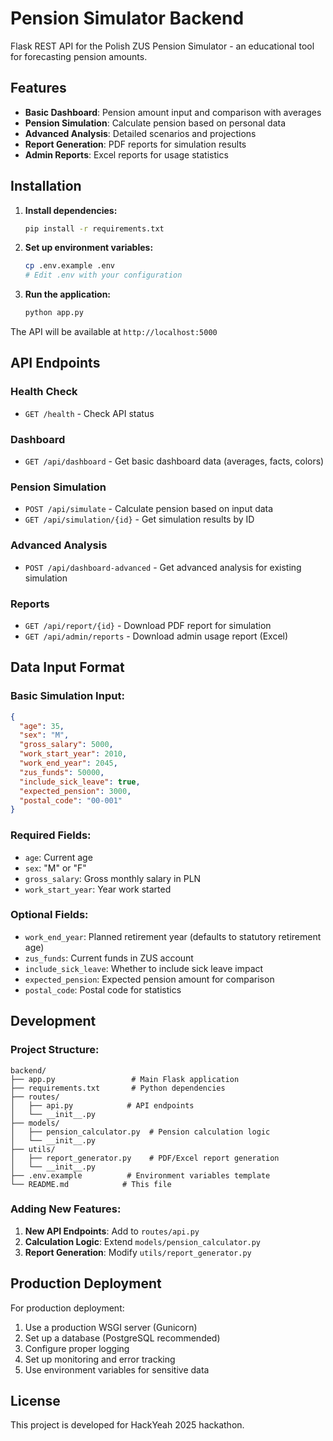 # Pension Simulator Backend

Flask REST API for the Polish ZUS Pension Simulator - an educational tool for forecasting pension amounts.

## Features

- **Basic Dashboard**: Pension amount input and comparison with averages
- **Pension Simulation**: Calculate pension based on personal data
- **Advanced Analysis**: Detailed scenarios and projections
- **Report Generation**: PDF reports for simulation results
- **Admin Reports**: Excel reports for usage statistics

## Installation

1. **Install dependencies:**
   ```bash
   pip install -r requirements.txt
   ```

2. **Set up environment variables:**
   ```bash
   cp .env.example .env
   # Edit .env with your configuration
   ```

3. **Run the application:**
   ```bash
   python app.py
   ```

The API will be available at `http://localhost:5000`

## API Endpoints

### Health Check
- `GET /health` - Check API status

### Dashboard
- `GET /api/dashboard` - Get basic dashboard data (averages, facts, colors)

### Pension Simulation
- `POST /api/simulate` - Calculate pension based on input data
- `GET /api/simulation/{id}` - Get simulation results by ID

### Advanced Analysis
- `POST /api/dashboard-advanced` - Get advanced analysis for existing simulation

### Reports
- `GET /api/report/{id}` - Download PDF report for simulation
- `GET /api/admin/reports` - Download admin usage report (Excel)

## Data Input Format

### Basic Simulation Input:
```json
{
  "age": 35,
  "sex": "M",
  "gross_salary": 5000,
  "work_start_year": 2010,
  "work_end_year": 2045,
  "zus_funds": 50000,
  "include_sick_leave": true,
  "expected_pension": 3000,
  "postal_code": "00-001"
}
```

### Required Fields:
- `age`: Current age
- `sex`: "M" or "F"
- `gross_salary`: Gross monthly salary in PLN
- `work_start_year`: Year work started

### Optional Fields:
- `work_end_year`: Planned retirement year (defaults to statutory retirement age)
- `zus_funds`: Current funds in ZUS account
- `include_sick_leave`: Whether to include sick leave impact
- `expected_pension`: Expected pension amount for comparison
- `postal_code`: Postal code for statistics

## Development

### Project Structure:
```
backend/
├── app.py                 # Main Flask application
├── requirements.txt       # Python dependencies
├── routes/
│   ├── api.py            # API endpoints
│   └── __init__.py
├── models/
│   ├── pension_calculator.py  # Pension calculation logic
│   └── __init__.py
├── utils/
│   ├── report_generator.py    # PDF/Excel report generation
│   └── __init__.py
├── .env.example          # Environment variables template
└── README.md            # This file
```

### Adding New Features:

1. **New API Endpoints**: Add to `routes/api.py`
2. **Calculation Logic**: Extend `models/pension_calculator.py`
3. **Report Generation**: Modify `utils/report_generator.py`

## Production Deployment

For production deployment:

1. Use a production WSGI server (Gunicorn)
2. Set up a database (PostgreSQL recommended)
3. Configure proper logging
4. Set up monitoring and error tracking
5. Use environment variables for sensitive data

## License

This project is developed for HackYeah 2025 hackathon.
